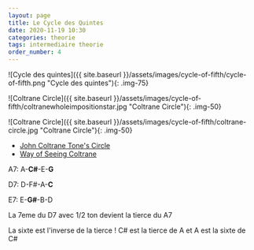 ```yaml
---
layout: page
title: Le Cycle des Quintes
date: 2020-11-19 10:30
categories: theorie
tags: intermediaire theorie
order_number: 4
---
```


![Cycle des quintes]({{ site.baseurl }}/assets/images/cycle-of-fifth/cycle-of-fifth.png "Cycle des quintes"){: .img-75}

![Coltrane Circle]({{ site.baseurl }}/assets/images/cycle-of-fifth/coltranewholeimpositionstar.jpg "Coltrane Circle"){: .img-50}

![Coltrane Circle]({{ site.baseurl }}/assets/images/cycle-of-fifth/coltrane-circle.jpg "Coltrane Circle"){: .img-50}

* [John Coltrane Tone's Circle](https://roelhollander.eu/en/blog-saxophone/Coltrane-Tone-Circle/)
* [Way of Seeing Coltrane](https://www.coreymwamba.co.uk/rambles/1388150764)

A7: A-**C#**-E-**G**

D7: D-F#-A-**C**

E7: E-**G#**-B-D

La 7eme du D7 avec 1/2 ton devient la tierce du A7

La sixte est l'inverse de la tierce ! C# est la tierce de A et A est la sixte de C#
